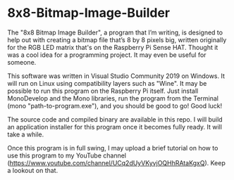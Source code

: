 # 8x8-Bitmap-Image-Builder
The "8x8 Bitmap Image Builder", a program that I’m writing, is designed to help out with creating a bitmap file that’s 8 by 8 pixels big,
written originally for the RGB LED matrix that's on the Raspberry Pi Sense HAT. Thought it was a cool idea for a programming project.
It may even be useful for someone.

This software was written in Visual Studio Community 2019 on Windows. It will run on Linux using compatibility layers such as "Wine". It
may be possible to run this program on the Raspberry Pi itself. Just install MonoDevelop and the Mono libraries, run the program from the
Terminal (mono "path-to-program.exe"), and you should be good to go! Good luck!

The source code and compiled binary are available in this repo. I will build an application installer for this program once it becomes
fully ready. It will take a while.

Once this program is in full swing, I may upload a brief tutorial on how to use this program to my YouTube channel
(https://www.youtube.com/channel/UCq2dUyVKyvjOQHhRAtaKgxQ). Keep a lookout on that.
